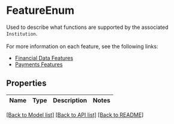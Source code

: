# FeatureEnum

Used to describe what functions are supported by the associated `Institution`.        <br><br>For more information on each feature, see the following links:        <ul>          <li>[Financial Data Features](https://docs.yapily.com/pages/key-concepts/account-data/account-features/)</li>          <li>[Payments Features](https://docs.yapily.com/pages/key-concepts/payments/payment-features/)</li>        </ul>

## Properties

Name | Type | Description | Notes
------------ | ------------- | ------------- | -------------

[[Back to Model list]](../README.md#documentation-for-models) [[Back to API list]](../README.md#documentation-for-api-endpoints) [[Back to README]](../README.md)


